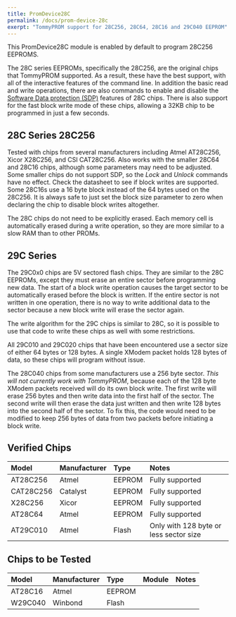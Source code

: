 ```yaml
---
title: PromDevice28C
permalink: /docs/prom-device-28c
exerpt: "TommyPROM support for 28C256, 28C64, 28C16 and 29C040 EEPROM"
---
```


This PromDevice28C module is enabled by default to program 28C256 EEPROMS.

The 28C series EEPROMs, specifically the 28C256, are the original chips that TommyPROM supported.  As a result, these have the best support, with all of the interactive features of the command line.  In addition the basic read and write operations, there are also commands to enable and disable the [Software Data protection (SDP)](28C256-notes) features of 28C chips.  There is also support for the fast block write mode of these chips, allowing a 32KB chip to be programmed in just a few seconds.

## 28C Series 28C256

Tested with chips from several manufacturers including Atmel AT28C256, Xicor X28C256, and CSI CAT28C256.  Also works with the smaller 28C64 and 28C16 chips, although some parameters may need to be adjusted. Some smaller chips do not support SDP, so the _Lock_ and _Unlock_ commands have no effect. Check the datasheet to see if block writes are supported.  Some 28C16s use a 16 byte block instead of the 64 bytes used on the 28C256. It is always safe to just set the block size parameter to zero when declaring the chip to disable block writes altogether.

The 28C chips do not need to be explicitly erased.  Each memory cell is automatically erased during a write operation, so they are more similar to a slow RAM than to other PROMs.

## 29C Series

The 29C0x0 chips are 5V sectored flash chips.  They  are similar to the 28C EEPROMs, except they must erase an entire sector before programming new data.  The start of a block write operation causes the target sector to be automatically erased before the block is written.  If the entire sector is not written in one operation, there is no way to write additional data to the sector because a new block write will erase the sector again.

The write algorithm for the 29C chips is similar to 28C, so it is possible to use that code to write these chips as well with some restrictions.  

All 29C010 and 29C020 chips that have been encountered use a sector size of either 64 bytes or 128 bytes.  A single XModem packet holds 128 bytes of data, so these chips will program without issue.

The 28C040 chips from some manufacturers use a 256 byte sector.  *This will not currently work with TommyPROM*, because each of the 128 byte XModem packets received will do its own block write.  The first write will erase 256 bytes and then write data into the first half of the sector.  The second write will then erase the data just written and then write 128 bytes into the second half of the sector.  To fix this, the code would need to be modified to keep 256 bytes of data from two packets before initiating a block write.

## Verified Chips

|Model     |Manufacturer |Type   |Notes|
|:---      |:---         |:---   |:--- |
|AT28C256  |Atmel        |EEPROM |Fully supported|
|CAT28C256 |Catalyst     |EEPROM |Fully supported|
|X28C256   |Xicor        |EEPROM |Fully supported|
|AT28C64   |Atmel        |EEPROM |Fully supported|
|AT29C010  |Atmel        |Flash  |Only with 128 byte or less sector size|

## Chips to be Tested

|Model     |Manufacturer |Type   |Module |Notes|
|:---      |:---         |:---   |:---   |:--- |
|AT28C16   |Atmel        |EEPROM |       ||
|W29C040   |Winbond      |Flash  |       ||
